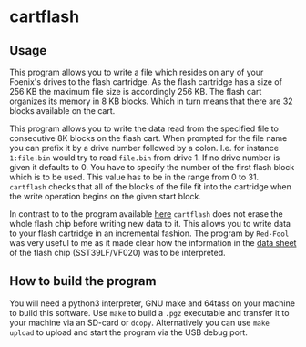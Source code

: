 # cartflash

## Usage
This program allows you to write a file which resides on any of your Foenix's drives to the flash cartridge.
As the flash cartridge has a size of 256 KB the maximum file size is accordingly 256 KB. The flash cart
organizes its memory in 8 KB blocks. Which in turn means that there are 32 blocks available on the cart.

This program allows you to write the data read from the specified file to consecutive 8K blocks on the
flash cart. When prompted for the file name you can prefix it by a drive number followed by a colon. I.e.
for instance `1:file.bin` would try to read `file.bin` from drive 1. If no drive number is given it
defaults to 0. You have to specify the number of the first flash block which is to be used. This value 
has to be in the range from 0 to 31. `cartflash` checks that all of the blocks of the file fit into the 
cartridge when the write operation begins on the given start block.

In contrast to to the program available [here](https://github.com/Red-Fool/F256_FlashCart ) `cartflash`
does not erase the whole flash chip before writing new data to it. This allows you to write data to
your flash cartridge in an incremental fashion. The program by `Red-Fool` was very useful to me as it
made clear how the information in the [data sheet](https://ww1.microchip.com/downloads/en/DeviceDoc/20005023B.pdf) 
of the flash chip (SST39LF/VF020) was to be interpreted.

## How to build the program

You will need a python3 interpreter, GNU make and 64tass on your machine to build this software.
Use `make` to build a `.pgz` executable and transfer it to your machine via an SD-card or `dcopy`.
Alternatively you can use `make upload` to upload and start the program via the USB debug port.
